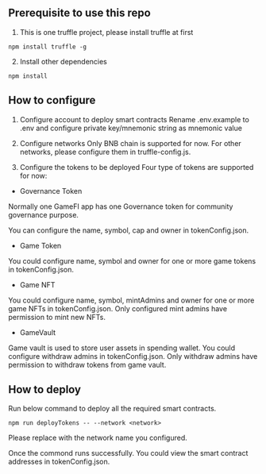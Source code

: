 ## Prerequisite to use this repo
1. This is one truffle project, please install truffle at first

`npm install truffle -g`

2.  Install other dependencies

`npm install`

## How to configure
1. Configure account to deploy smart contracts
Rename .env.example to .env and configure private key/mnemonic string as mnemonic value

2. Configure networks
Only BNB chain is supported for now. For other networks, please configure them in truffle-config.js.

3. Configure the tokens to be deployed
Four type of tokens are supported for now:

- Governance Token

Normally one GameFI app has one Governance token for community governance purpose.

You can configure the name, symbol, cap and owner in tokenConfig.json.

- Game Token

You could configure name, symbol and owner for one or more game tokens in tokenConfig.json.

- Game NFT

You could configure name, symbol, mintAdmins and owner for one or more game NFTs in tokenConfig.json. Only configured mint admins have permission to mint new NFTs.

- GameVault

Game vault is used to store user assets in spending wallet. You could configure withdraw admins in tokenConfig.json. Only withdraw admins have permission to withdraw tokens from game vault.

## How to deploy
Run below command to deploy all the required smart contracts.

`npm run deployTokens -- --network <network>`

Please replace <network> with the network name you configured.

Once the commond runs successfully. You could view the smart contract addresses in tokenConfig.json.